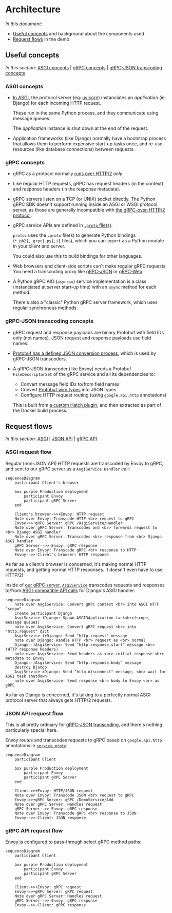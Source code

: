# Architecture

_In this document:_

- [Useful concepts](#useful-concepts) and background about the components used
- [Request flows](#request-flows) in the demo

## Useful concepts

_In this section:_ [ASGI concepts](#asgi-concepts) |
[gRPC concepts](#grpc-concepts) |
[gRPC-JSON transcoding concepts](#grpc-json-transcoding-concepts)

### ASGI concepts

- [In ASGI][asgi-proto], the protocol server (eg: [uvicorn][]) instanciates an
  _application_ (ie: Django) for each incoming HTTP request.

  These run in the same Python process, and they communicate using message
  queues.

  The _application_ instance is shut down at the end of the request.

- Application frameworks (like Django) normally have a bootstrap process that
  allows them to perform expensive start-up tasks once, and re-use resources
  (like database connections) between requests.

### gRPC concepts

- gRPC as a protocol normally [runs over HTTP/2][grpc-http2] _only_.

- Like regular HTTP requests, gRPC has request headers (in the context) and
  response headers (in the response metadata).

- gRPC servers listen on a TCP (or UNIX) socket directly. The Python gRPC SDK
  doesn't support running inside an ASGI or WSGI protocol server, as those are
  generally incompatible with [the gRPC-over-HTTP/2 protocol][grpc-http2].

- gRPC service APIs are defined in [`.proto` file(s)][service.proto].

  `protoc` uses the `.proto` file(s) to generate Python bindings
  (`*_pb2{,_grpc}.py{,i}` files), which you can `import` as a Python module in
  your client and server.

  You could also use this to build bindings for other languages.

- Web browsers and client-side scripts can't make regular gRPC requests. You
  need a transcoding proxy like [gRPC-JSON][grpc-json] or [gRPC-Web][grpc-web].

- A Python gRPC AIO (`asyncio`) service implementation is a class (instanciated
  at server start-up time) with an `async` method for each method.

  There's also a "classic" Python gRPC server framework, which uses regular
  synchronous methods.

### gRPC-JSON transcoding concepts

- gRPC request and response payloads are binary Protobuf with field IDs only
  (not names). JSON request and response payloads use field names.

- [Protobuf has a defined JSON conversion process][proto-json], which is used by
  gRPC-JSON transcoders.

- A gRPC-JSON transcoder (like Envoy) needs a Protobuf `FileDescriptorSet` of
  the gRPC service and all its dependencies to:

  - Convert message field IDs to/from field names
  - Convert [Protobuf wire types][proto-wire] into JSON types
  - Configure HTTP request routing (using `google.api.http` annotations)

  This is built from [a custom Hatch plugin][hatch-build], and then extracted
  as part of the Docker build process.

## Request flows

_In this section:_ [ASGI](#asgi-request-flow) |
[JSON API](#json-api-request-flow) | [gRPC API](#grpc-api-request-flow)

### ASGI request flow

Regular (non-JSON API) HTTP requests are transcoded by Envoy to gRPC, and sent
to our gRPC server as a `AsgiService.Handler` call:

```mermaid
sequenceDiagram
    participant Client's browser

    box purple Production deployment
        participant Envoy
        participant gRPC Server
    end

    Client's browser->>+Envoy: HTTP request
    Note over Envoy: Transcode HTTP <br> request to gRPC
    Envoy->>+gRPC Server: gRPC /AsgiService/Handler
    Note over gRPC Server: Transcodes and <br> forwards request to <br> Django ASGI handler
    Note over gRPC Server: Transcodes <br> response from <br> Django ASGI handler
    gRPC Server-->>-Envoy: gRPC response
    Note over Envoy: Transcode gRPC <br> response to HTTP
    Envoy-->>-Client's browser: HTTP response
```

As far as a client's browser is concerned, it's making normal HTTP requests, and
getting normal HTTP responses. It doesn't even have to use HTTP/2!

Inside of [our gRPC server][server], [`AsgiService`][AsgiService] transcodes
requests and responses to/from [ASGI-compatible API calls][asgi-http] for
Django's ASGI handler:

```mermaid
sequenceDiagram
    note over AsgiService: Convert gRPC context <br> into ASGI HTTP "scope"
    create participant Django
    AsgiService-)Django: Spawn ASGI3Application task<br>(scope, message queues)
    note over AsgiService: Convert gRPC request <br> into "http.request" dict
    AsgiService-)+Django: Send "http.request" message
    note over Django: Handle HTTP <br> request as <br> normal
    Django--)AsgiService: Send "http.response.start" message <br> (HTTP response headers)
    note over AsgiService: Send headers as <br> initial response <br> metadata to Envoy
    Django--)AsgiService: Send "http.response.body" message
    destroy Django
    AsgiService-xDjango: Send "http.disconnect" message, <br> wait for ASGI task shutdown
    note over AsgiService: Send response <br> body to Envoy <br> as gRPC
```

As far as Django is concerned, it's talking to a perfectly normal ASGI protocol
server that always gets HTTP/2 requests.

### JSON API request flow

This is all pretty ordinary for [gRPC-JSON transcoding][grpc-json], and there's
nothing particularly special here.

Envoy routes and transcodes requests to gRPC based on `google.api.http`
annotations in [`service.proto`][service.proto]:

```mermaid
sequenceDiagram
    participant Client

    box purple Production deployment
        participant Envoy
        participant gRPC Server
    end

    Client->>+Envoy: HTTP/JSON request
    Note over Envoy: Transcode JSON <br> request to gRPC
    Envoy->>+gRPC Server: gRPC /DemoService/Add
    Note over gRPC Server: Handles request
    gRPC Server-->>-Envoy: gRPC response
    Note over Envoy: Transcode gRPC <br> response to JSON
    Envoy-->>-Client: JSON response
```

### gRPC API request flow

[Envoy is configured](./envoy/envoy.yaml) to pass-through select gRPC method
paths:

```mermaid
sequenceDiagram
    participant Client

    box purple Production deployment
        participant Envoy
        participant gRPC Server
    end

    Client->>+Envoy: gRPC request
    Envoy->>+gRPC Server: gRPC request
    Note over gRPC Server: Handles request
    gRPC Server-->>-Envoy: gRPC response
    Envoy-->>-Client: gRPC response
```

[AsgiService]: ./server/src/grpc_asgi_django_demo/server/asgi_impl.py
[asgi-http]: https://asgi.readthedocs.io/en/latest/specs/www.html
[asgi-proto]: https://asgi.readthedocs.io/en/latest/specs/main.html#overview
[grpc-json]: https://www.envoyproxy.io/docs/envoy/latest/configuration/http/http_filters/grpc_json_transcoder_filter
[grpc-http2]: https://github.com/grpc/grpc/blob/master/doc/PROTOCOL-HTTP2.md
[grpc-web]: https://www.envoyproxy.io/docs/envoy/latest/configuration/http/http_filters/grpc_web_filter
[hatch-build]: ./proto/hatch_build.py
[proto-json]: https://protobuf.dev/programming-guides/json/
[proto-wire]: https://protobuf.dev/programming-guides/encoding/#structure
[server]: ./server/
[service.proto]: ./proto/proto/grpc_asgi_django_demo/proto/v1/service.proto
[uvicorn]: https://www.uvicorn.org/
